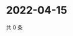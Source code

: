 # 2022-04-15

共 0 条

<!-- BEGIN WEIBO -->
<!-- 最后更新时间 Fri Apr 15 2022 08:59:39 GMT+0800 (China Standard Time) -->

<!-- END WEIBO -->
